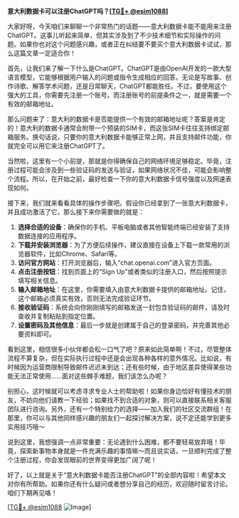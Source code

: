 **意大利数据卡可以注册ChatGPT吗？[[TG💪+ @esim1088](https://t.me/s/esim1088)]**

大家好呀，今天咱们来聊聊一个非常热门的话题——意大利数据卡能不能用来注册ChatGPT。这事儿听起来简单，但其实涉及到了不少技术细节和实际操作的问题。如果你也对这个问题感兴趣，或者正在纠结要不要买个意大利数据卡试试，那么这篇文章一定适合你！

首先，让我们来了解一下什么是ChatGPT。ChatGPT是由OpenAI开发的一款大型语言模型，它能够根据用户输入的问题或指令生成相应的回答。无论是写故事、创作诗歌、解答学术问题，还是日常聊天，ChatGPT都能胜任。不过，要使用这个强大的工具，你需要先注册一个账号。而注册账号的前提条件之一，就是需要一个有效的邮箱地址。

那么问题来了：意大利的数据卡是否能提供一个有效的邮箱地址呢？答案是肯定的！意大利的数据卡通常会附带一个预装的SIM卡，而这张SIM卡往往支持绑定邮箱服务。换句话说，只要你的意大利数据卡能够正常上网，并且支持邮件功能，你就完全可以用它来注册ChatGPT了。

当然啦，这里有一个小前提，那就是你得确保自己的网络环境足够稳定。毕竟，注册过程可能会涉及到一些验证码的发送与验证，如果网络状况不佳，可能会影响整个流程。所以，在开始之前，最好检查一下你的意大利数据卡信号强度以及网速表现如何。

接下来，我们就来看看具体的操作步骤吧。假设你已经拿到了一张意大利数据卡，并且成功激活了它，那么接下来你需要做的就是：

1. **选择合适的设备**：确保你的手机、平板电脑或者其他智能终端已经安装了支持数据连接的应用程序。
2. **下载并安装浏览器**：为了方便后续操作，建议直接在设备上下载一款常用的浏览器软件，比如Chrome、Safari等。
3. **访问官方网站**：打开浏览器后，输入“chat.openai.com”进入官方页面。
4. **点击注册按钮**：找到页面上的“Sign Up”或者类似的注册入口，然后按照提示填写相关信息。
5. **输入邮箱地址**：在这里，你需要填入由意大利数据卡提供的邮箱地址。记住，这个邮箱必须真实有效，否则无法完成验证环节。
6. **接收验证码**：系统会向你刚刚填写的邮箱发送一封包含验证码的邮件，请及时查收并复制粘贴到指定位置。
7. **设置密码及其他信息**：最后一步就是创建属于自己的登录密码，并完善其他必要资料即可。

看到这里，相信很多小伙伴都会松一口气了吧？原来如此简单啊！不过，尽管整体流程不算复杂，但在实际执行过程中还是会出现各种各样的意外情况。比如说，有时候因为运营商限制导致邮件迟迟未到达；还有些时候，由于地区差异使得某些功能无法正常使用……面对这些棘手难题，我们该怎么办呢？

别担心，这时候就可以考虑寻求专业人士的帮助啦！如果你身边恰好有懂技术的朋友，不妨向他们请教一下经验；如果找不到合适的对象，则可以直接联系相关客服团队进行咨询。另外，还有一个特别给力的选择——加入我们的社区交流群组！在那里，你可以与其他同样感兴趣的朋友们一起探讨解决方案，说不定还能学到更多实用技巧哦～

说到这里，我想强调一点非常重要：无论遇到什么困难，都不要轻易放弃哦！毕竟，探索新事物本身就是一件充满乐趣的事情嘛～而且说实话，一旦顺利完成了整个注册过程，你会发现眼前的世界变得更加广阔了呢！

好了，以上就是关于“意大利数据卡能否注册ChatGPT”的全部内容啦！希望本文对你有所帮助。如果你还有什么疑问或者想分享自己的经历，欢迎随时留言讨论。咱们下期再见咯！

[[TG💪+ @esim1088](https://t.me/s/esim1088) ![Image](https://i.postimg.cc/4NQfJmqS/Snipaste-2025-05-13-00-14-12.png)]